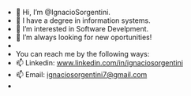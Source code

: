 - 👋 Hi, I’m @IgnacioSorgentini.
- 📖 I have a degree in information systems.
- 🧠 I’m interested in Software Develpment.
- 👀 I’m always looking for new oportunities!
- 
- You can reach me by the following ways:
- 📫 Linkedin: www.linkedin.com/in/ignaciosorgentini
- 📫 Email: ignaciosorgentini7@gmail.com
- 

<!---
IgnacioSorgentini/IgnacioSorgentini is a ✨ special ✨ repository because its `README.md` (this file) appears on your GitHub profile.
You can click the Preview link to take a look at your changes.
--->

